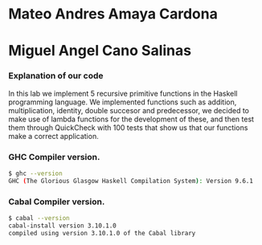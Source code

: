 # Mateo Andres Amaya Cardona
# Miguel Angel Cano Salinas

### Explanation of our code
In this lab we implement 5 recursive primitive functions in
the Haskell programming language. We implemented functions
such as addition, multiplication, identity, double succesor
and predecessor, we decided to make use of lambda functions
for the development of these, and then test them through
QuickCheck with 100 tests that show us that our functions make
a correct application.

### GHC Compiler version.

```bash
$ ghc --version
GHC (The Glorious Glasgow Haskell Compilation System): Version 9.6.1
```

### Cabal Compiler version.
```bash
$ cabal --version
cabal-install version 3.10.1.0
compiled using version 3.10.1.0 of the Cabal library




